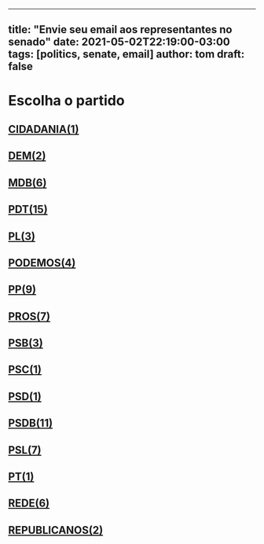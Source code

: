 
---
title: "Envie seu email aos representantes no senado"
date: 2021-05-02T22:19:00-03:00
tags: [politics, senate, email]
author: tom
draft: false
---
<h1>Escolha o partido</h1>
<h2><a href="mailto:sen.alessandrovieira@senado.leg.br,"> CIDADANIA(1) </a></h2><h2><a href="mailto:sen.elizianegama@senado.leg.br,sen.marcosrogerio@senado.leg.br,"> DEM(2) </a></h2><h2><a href="mailto:sen.rodrigopacheco@senado.leg.br,sen.mariadocarmoalves@senado.leg.br,sen.chicorodrigues@senado.leg.br,Sen.JaymeCampos@senado.leg.br,sen.davialcolumbre@senado.leg.br,sen.rosedefreitas@senado.leg.br,"> MDB(6) </a></h2><h2><a href="mailto:sen.eduardogomes@senado.leg.br,sen.jaderbarbalho@senado.leg.br,sen.eduardobraga@senado.leg.br,sen.darioberger@senado.leg.br,sen.confuciomoura@senado.leg.br,sen.simonetebet@senado.leg.br,sen.jarbasvasconcelos@senado.leg.br,sen.nildagondim@senado.leg.br,sen.luizcarlosdocarmo@senado.leg.br,sen.venezianovitaldorego@senado.leg.br,sen.marcelocastro@senado.leg.br,sen.marciobittar@senado.leg.br,sen.renancalheiros@senado.leg.br,sen.fernandobezerracoelho@senado.leg.br,sen.acirgurgacz@senado.leg.br,"> PDT(15) </a></h2><h2><a href="mailto:sen.wevertonrocha@senado.leg.br,sen.cidgomes@senado.leg.br,sen.romario@senado.leg.br,"> PL(3) </a></h2><h2><a href="mailto:sen.wellingtonfagundes@senado.leg.br,sen.carlosportinho@senado.leg.br,sen.jorginhomello@senado.leg.br,sen.marcosdoval@senado.leg.br,"> PODEMOS(4) </a></h2><h2><a href="mailto:sen.alvarodias@senado.leg.br,sen.lasiermartins@senado.leg.br,sen.jorgekajuru@senado.leg.br,sen.oriovistoguimaraes@senado.leg.br,sen.eduardogirao@senado.leg.br,sen.styvensonvalentim@senado.leg.br,sen.reguffe@senado.leg.br,sen.flavioarns@senado.leg.br,sen.cironogueira@senado.leg.br,"> PP(9) </a></h2><h2><a href="mailto:sen.katiaabreu@senado.leg.br,sen.daniellaribeiro@senado.leg.br,sen.luiscarlosheinze@senado.leg.br,sen.mailzagomes@senado.leg.br,sen.elmanoferrer@senado.leg.br,sen.esperidiaoamin@senado.leg.br,Sen.fernandocollor@senado.leg.br,"> PROS(7) </a></h2><h2><a href="mailto:sen.zenaidemaia@senado.leg.br,sen.telmariomota@senado.leg.br,sen.leilabarros@senado.leg.br,"> PSB(3) </a></h2><h2><a href="mailto:sen.zequinhamarinho@senado.leg.br,"> PSC(1) </a></h2><h2><a href="mailto:sen.nelsinhotrad@senado.leg.br,"> PSD(1) </a></h2><h2><a href="mailto:sen.lucasbarreto@senado.leg.br,sen.omaraziz@senado.leg.br,sen.angelocoronel@senado.leg.br,sen.ottoalencar@senado.leg.br,sen.antonioanastasia@senado.leg.br,sen.carlosfavaro@senado.leg.br,sen.vanderlancardoso@senado.leg.br,sen.carlosviana@senado.leg.br,sen.sergiopetecao@senado.leg.br,sen.iraja@senado.leg.br,sen.tassojereissati@senado.leg.br,"> PSDB(11) </a></h2><h2><a href="mailto:sen.maragabrilli@senado.leg.br,sen.izalcilucas@senado.leg.br,sen.robertorocha@senado.leg.br,sen.pliniovalerio@senado.leg.br,sen.joseserra@senado.leg.br,sen.rodrigocunha@senado.leg.br,sen.sorayathronicke@senado.leg.br,"> PSL(7) </a></h2><h2><a href="mailto:sen.rogeriocarvalho@senado.leg.br,"> PT(1) </a></h2><h2><a href="mailto:sen.humbertocosta@senado.leg.br,sen.jaqueswagner@senado.leg.br,sen.jeanpaulprates@senado.leg.br,sen.paulorocha@senado.leg.br,sen.paulopaim@senado.leg.br,sen.fabianocontarato@senado.leg.br,"> REDE(6) </a></h2><h2><a href="mailto:sen.randolferodrigues@senado.leg.br,sen.flaviobolsonaro@senado.leg.br,"> REPUBLICANOS(2) </a></h2>